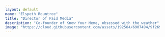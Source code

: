 ```yaml
---
layout: default
name: "Elspeth Rountree"
title: "Director of Paid Media"
description: "Co-founder of Know Your Meme, obsessed with the weather"
image: "https://cloud.githubusercontent.com/assets/192584/6907494/9f269fba-d704-11e4-8de7-d788dae98884.gif"
---
```

